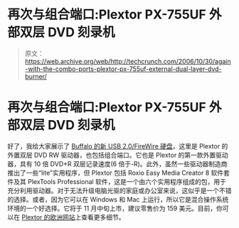 # 再次与组合端口:Plextor PX-755UF 外部双层 DVD 刻录机 

> 原文：<https://web.archive.org/web/http://techcrunch.com/2006/10/30/again-with-the-combo-ports-plextor-px-755uf-external-dual-layer-dvd-burner/>

# 再次与组合端口:Plextor PX-755UF 外部双层 DVD 刻录机

好了，我给大家展示了 [Buffalo 的新 USB 2.0/FireWire 硬盘](https://web.archive.org/web/20210116062409/http://crunchgear.com/2006/10/30/buffalo-technology-goes-both-ways-with-drivestation-combo/)，这里是 Plextor 的外置双层 DVD RW 驱动器，也包括组合端口。它也是 Plextor 的第一款外置驱动器，具有 10 倍 DVD+R 双层记录速度(6 倍于-R)。此外，虽然一些驱动器制造商推出了一些“lite”实用程序，但 Plextor 包括 Roxio Easy Media Creator 8 软件套件及其 PlexTools Professional 软件，这是一个由六个实用程序组成的包，用于充分利用驱动器。对于无法升级电脑光驱的家庭或办公室来说，这似乎是一个不错的选择。或者，因为它可以在 Windows 和 Mac 上运行，所以它是混合操作系统环境的一个好选择。它将于 11 月中旬上市，建议零售价为 159 美元。目前，你可以在 [Plextor 的欧洲网站](https://web.archive.org/web/20210116062409/http://www.plextor-europe.com/products/px-755uf.asp?choice=PX-755UF)上查看更多细节。